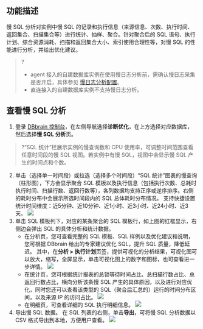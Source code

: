 
## 功能描述
慢 SQL 分析对实例中慢 SQL 的记录和执行信息（来源信息、次数、执行时间、返回集合、扫描集合等）进行统计、抽样、聚合。针对聚合后的 SQL 语句、执行计划、综合资源消耗、扫描和返回集合大小、索引使用合理性等，对慢 SQL 的性能进行分析，并给出优化建议。
>?
>- agent 接入的自建数据库实例在使用慢日志分析前，需确认慢日志采集是否开启，具体参见 [慢日志分析配置](https://console.cloud.tencent.com/dbbrain/instance?product=dbbrain-mysql)。
>- 直连接入的自建数据库实例不支持慢日志分析。

## 查看慢 SQL 分析
1. 登录 [DBbrain 控制台](https://console.cloud.tencent.com/dbbrain/slow-sql)，在左侧导航选择**诊断优化**，在上方选择对应数据库，然后选择**慢 SQL 分析**页。
>?“SQL 统计”栏展示实例的慢查询数和 CPU 使用率，可调整时间范围查看任意时间段的慢 SQL 视图。若实例中有慢 SQL，视图中会显示慢 SQL 产生的时间点和个数。
2. 单击（选择单一时间段）或拉选（选择多个时间段）“SQL 统计”图表的慢查询（柱形图），下方会显示聚合 SQL 模板以及执行信息（包括执行次数、总耗时执行时间、扫描行数、返回行数等），各列数据均支持正序或逆序排序。右侧的耗时分布中会展示所选时间段内的 SQL 总体耗时分布情况。
支持快捷设置统计时间维度：近5分钟、近10分钟、近1小时、近3小时、近24小时、近3天。
![](https://qcloudimg.tencent-cloud.cn/raw/b7742da4faef3a412cd214463279c216.png)
3. 单击 SQL 模板列下，对应的某条聚合的 SQL 模板行，如上图的红框显示，右侧边会弹出 SQL 的具体分析和统计数据。
   - 在分析页，您可查看完整的 SQL 模板、SQL 样例以及优化建议和说明，您可根据 DBbrain 给出的专家建议优化 SQL，提升 SQL 质量，降低延迟。
   其中，在**分析 > 执行计划**页签，提供可视化的分析结果，可视化图可以放大，缩写，全屏显示，单击可视化图上的数字和图标，也可查看进一步详情。
	 ![](https://qcloudimg.tencent-cloud.cn/raw/49815b230ebd02c008e7eb327ca6d1f4.png)
   - 在统计页，您可根据统计报表的总锁等待时间占比、总扫描行数占比、总返回行数占比，横向分析该条慢 SQL 产生的具体原因，以及进行对应优化，同时您还可以查看该类型的 SQL（聚合后汇总的）运行的时间分布区间，以及来源 IP 的访问占比。
   ![](https://qcloudimg.tencent-cloud.cn/raw/1989b9658c6b93340d1834d466ed661e.png)
   - 在明细页，可查看详细的 SQL 执行明细信息。
	 ![](https://qcloudimg.tencent-cloud.cn/raw/5d29cb7dfcbe2d80e29d857d59393761.png) 
4. 导出慢 SQL 数据。
   在 SQL 列表的右侧，单击**导出**，可将慢 SQL 分析数据以 CSV 格式导出到本地，方便用户查看。
   ![](https://qcloudimg.tencent-cloud.cn/raw/64173f50194bd8746b9209af34fe45e0.png)
   
   
